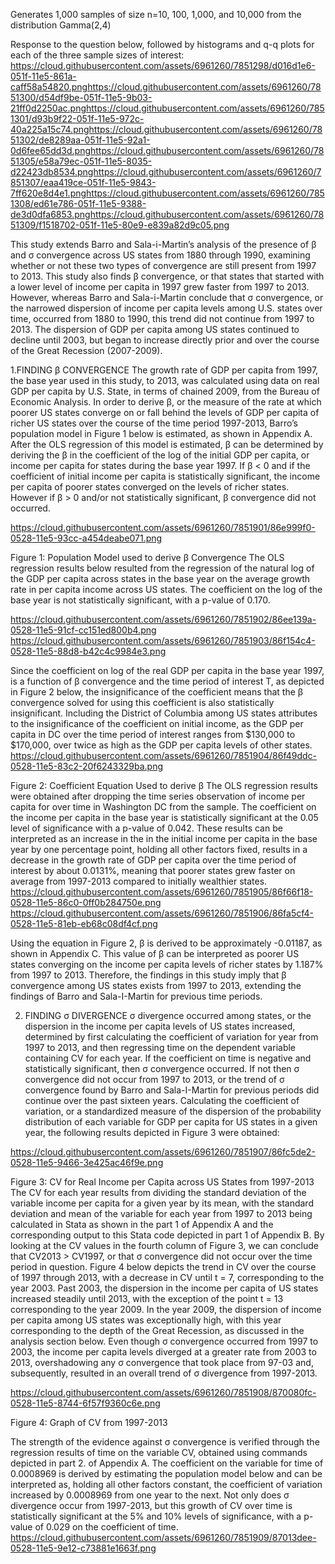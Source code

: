 
Generates 1,000 samples of size n=10, 100, 1,000, and 10,000 from the distribution Gamma(2,4)

Response to the question below, followed by histograms and q-q plots for each of the three sample sizes of interest:
https://cloud.githubusercontent.com/assets/6961260/7851298/d016d1e6-051f-11e5-861a-caff58a54820.pnghttps://cloud.githubusercontent.com/assets/6961260/7851300/d54df9be-051f-11e5-9b03-21ff0d2250ac.pnghttps://cloud.githubusercontent.com/assets/6961260/7851301/d93b9f22-051f-11e5-972c-40a225a15c74.pnghttps://cloud.githubusercontent.com/assets/6961260/7851302/de8289aa-051f-11e5-92a1-0d6fee65dd3d.pnghttps://cloud.githubusercontent.com/assets/6961260/7851305/e58a79ec-051f-11e5-8035-d22423db8534.pnghttps://cloud.githubusercontent.com/assets/6961260/7851307/eaa419ce-051f-11e5-9843-7ff620e8d4e1.pnghttps://cloud.githubusercontent.com/assets/6961260/7851308/ed61e786-051f-11e5-9388-de3d0dfa6853.pnghttps://cloud.githubusercontent.com/assets/6961260/7851309/f1518702-051f-11e5-80e9-e839a82d9c05.png

This study extends Barro and Sala-i-Martin’s analysis of the presence of β and σ convergence across US states from 1880 through 1990, examining whether or not these two types of convergence are still present from 1997 to 2013. This study also finds β convergence, or that states that started with a lower level of income per capita in 1997 grew faster from 1997 to 2013. However, whereas Barro and Sala-i-Martin conclude that σ convergence, or the narrowed dispersion of income per capita levels among U.S. states over time, occurred from 1880 to 1990, this trend did not continue from 1997 to 2013. The dispersion of GDP per capita among US states continued to decline until 2003, but began to increase directly prior and over the course of the Great Recession (2007-2009).

 1.FINDING β CONVERGENCE
The growth rate of GDP per capita from 1997, the base year used in this study, to 2013, was calculated using data on real GDP per capita by U.S. State, in terms of chained 2009, from the Bureau of Economic Analysis. In order to derive β, or the measure of the rate at which poorer US states converge on or fall behind the levels of GDP per capita of richer US states over the course of the time period 1997-2013, Barro’s population model in Figure 1 below is estimated, as shown in Appendix A. After the OLS regression of this model is estimated, β can be determined by deriving the β in the coefficient of the log of the initial GDP per capita, or income per capita for states during the base year 1997. If β < 0 and if the coefficient of initial income per capita is statistically significant, the income per capita of poorer states converged on the levels of richer states. However if β > 0 and/or not statistically significant, β convergence did not occurred.

https://cloud.githubusercontent.com/assets/6961260/7851901/86e999f0-0528-11e5-93cc-a454deabe071.png

Figure 1: Population Model used to derive β Convergence 
The OLS regression results below resulted from the regression of the natural log of the GDP per capita across states in the base year on the average growth rate in per capita income across US states. The coefficient on the log of the base year is not statistically significant, with a p-value of 0.170.

https://cloud.githubusercontent.com/assets/6961260/7851902/86ee139a-0528-11e5-91cf-cc151ed800b4.png 
https://cloud.githubusercontent.com/assets/6961260/7851903/86f154c4-0528-11e5-88d8-b42c4c9984e3.png   

Since the coefficient on log of the real GDP per capita in the base year 1997, is a function of β convergence and the time period of interest T, as depicted in Figure 2 below, the insignificance of the coefficient means that the β convergence solved for using this coefficient is also statistically insignificant. Including the District of Columbia among US states attributes to the insignificance of the coefficient on initial income, as the GDP per capita in DC over the time period of interest ranges from $130,000 to $170,000, over twice as high as the GDP per capita levels of other states.
https://cloud.githubusercontent.com/assets/6961260/7851904/86f49ddc-0528-11e5-83c2-20f6243329ba.png
                           
Figure 2: Coefficient Equation Used to derive β 
The OLS regression results were obtained after dropping the time series observation of income per capita for over time in Washington DC from the sample. The coefficient on the income per capita in the base year is statistically significant at the 0.05 level of significance with a p-value of 0.042. These results can be interpreted as an increase in the in the initial income per capita in the base year by one percentage point, holding all other factors fixed, results in a decrease in the growth rate of GDP per capita over the time period of interest by about 0.0131%, meaning that poorer states grew faster on average from 1997-2013 compared to initially wealthier states.
https://cloud.githubusercontent.com/assets/6961260/7851905/86f66f18-0528-11e5-86c0-0ff0b284750e.png
https://cloud.githubusercontent.com/assets/6961260/7851906/86fa5cf4-0528-11e5-81eb-eb68c08df4cf.png

Using the equation in Figure 2, β is derived to be approximately -0.01187, as shown in Appendix C. This value of β can be interpreted as poorer US states converging on the income per capita levels of richer states by 1.187% from 1997 to 2013. Therefore, the findings in this study imply that β convergence among US states exists from 1997 to 2013, extending the findings of Barro and Sala-I-Martin for previous time periods.

2. FINDING σ DIVERGENCE
σ divergence occurred among states, or the dispersion in the income per capita levels of US states increased, determined by first calculating the coefficient of variation for year from 1997 to 2013, and then regressing time on the dependent variable containing CV for each year. If the coefficient on time is negative and statistically significant, then σ convergence occurred. If not then σ convergence did not occur from 1997 to 2013, or the trend of σ convergence found by Barro and Sala-I-Martin for previous periods did continue over the past sixteen years. Calculating the coefficient of variation, or a standardized measure of the dispersion of the probability distribution of each variable for GDP per capita for US states in a given year, the following results depicted in Figure 3 were obtained:

https://cloud.githubusercontent.com/assets/6961260/7851907/86fc5de2-0528-11e5-9466-3e425ac46f9e.png
  
Figure 3:   CV for Real Income per Capita across US States from 1997-2013
The CV for each year results from dividing the standard deviation of the variable income per capita for a given year by its mean, with the standard deviation and mean of the variable for each year from 1997 to 2013 being calculated in Stata as shown in the part 1 of Appendix A and the corresponding output to this Stata code depicted in part 1 of Appendix B. By looking at the CV values in the fourth column of Figure 3, we can conclude that CV2013 > CV1997, or that σ convergence did not occur over the time period in question. Figure 4 below depicts the trend in CV over the course of 1997 through 2013, with a decrease in CV until t = 7, corresponding to the year 2003. Past 2003, the dispersion in the income per capita of US states increased steadily until 2013, with the exception of the point t = 13 corresponding to the year 2009. In the year 2009, the dispersion of income per capita among US states was exceptionally high, with this year corresponding to the depth of the Great Recession, as discussed in the analysis section below. Even though σ convergence occurred from 1997 to 2003, the income per capita levels diverged at a greater rate from 2003 to 2013, overshadowing any σ convergence that took place from 97-03 and, subsequently, resulted in an overall trend of σ divergence from 1997-2013.

https://cloud.githubusercontent.com/assets/6961260/7851908/870080fc-0528-11e5-8744-6f57f9360c6e.png 

Figure 4: Graph of CV from 1997-2013

The strength of the evidence against σ convergence is verified through the regression results of time on the variable CV, obtained using commands depicted in part 2. of Appendix A. The coefficient on the variable for time of 0.0008969 is derived by estimating the population model below and can be interpreted as, holding all other factors constant, the coefficient of variation increased by 0.0008969 from one year to the next. Not only does σ divergence occur from 1997-2013, but this growth of CV over time is statistically significant at the 5% and 10% levels of significance, with a p-value of 0.029 on the coefficient of time.
https://cloud.githubusercontent.com/assets/6961260/7851909/87013dee-0528-11e5-9e12-c73881e1663f.png                       
